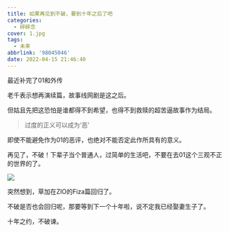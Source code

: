```yaml
---
title: 如果再见到不破，要到十年之后了吧
categories:
  - 碎碎念
cover: 1.jpg
tags:
  - 未来
abbrlink: '98045046'
date: 2022-04-15 21:46:40
---
```


最近补完了01和外传

老千表示想再演续篇，故事线网剧是这之后。

但姑且先把这恐怕是谁都得不到希望，也得不到救赎的超苦逼故事作为结局。

> 过度的正义可以成为‘恶’

即使不能避免作为01的恶评，也绝对不能否定此作所具有的意义。

再见了，不破！下辈子当个普通人，过简单的生活吧，不要在去01这个三观不正的世界的了。

![](3.jpg)

突然想到，草加在ZIO的Fiza篇回归了。

不破是否也会回归呢，那要等到下一个十年啦，说不定我已经娶妻生子了。

十年之约，不破谏。